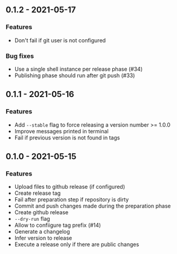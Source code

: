 ## 0.1.2 - 2021-05-17

### Features

* Don't fail if git user is not configured


### Bug fixes

* Use a single shell instance per release phase (#34)
* Publishing phase should run after git push (#33)



## 0.1.1 - 2021-05-16

### Features

* Add `--stable` flag to force releasing a version number >= 1.0.0
* Improve messages printed in terminal
* Fail if previous version is not found in tags



## 0.1.0 - 2021-05-15

### Features

* Upload files to github release (if configured)
* Create release tag
* Fail after preparation step if repository is dirty
* Commit and push changes made during the preparation phase
* Create github release
* `--dry-run` flag
* Allow to confiigure tag prefix (#14)
* Generate a changelog
* Infer version to release
* Execute a release only if there are public changes

